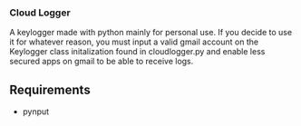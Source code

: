 ### Cloud Logger

A keylogger made with python mainly for personal use. If you decide to use it for whatever reason, you must input a valid gmail account on the Keylogger class initalization found in cloudlogger.py and enable less secured apps on gmail to be able to receive logs. 

## Requirements

- pynput
